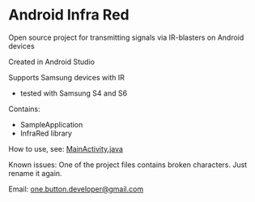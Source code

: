 # Android Infra Red

Open source project for transmitting signals via IR-blasters on Android devices

Created in Android Studio

Supports Samsung devices with IR

- tested with Samsung S4 and S6

Contains:
- SampleApplication
- InfraRed library

How to use, see: [MainActivity.java](https://github.com/OneButtonDeveloper/AndroidInfraRed/blob/master/app/src/main/java/com/obd/infrared/sample/MainActivity.java)


Known issues: One of the project files contains broken characters. Just rename it again.

Email: one.button.developer@gmail.com
